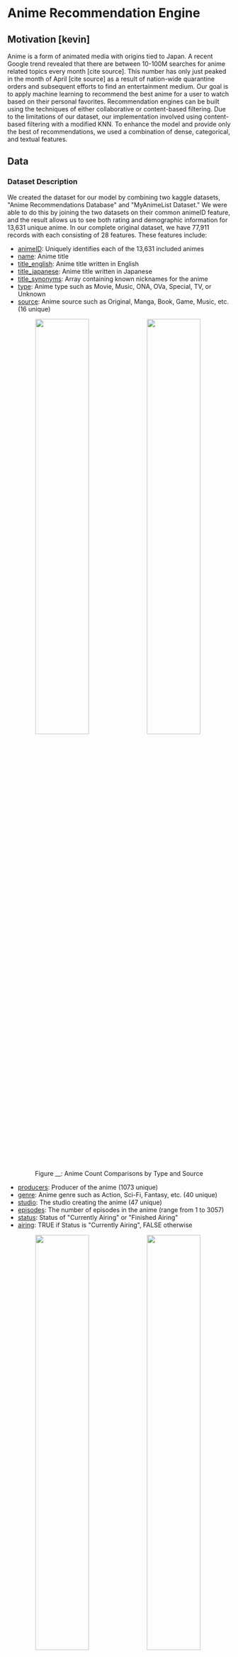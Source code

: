 # Anime Recommendation Engine

## Motivation [kevin]
Anime is a form of animated media with origins tied to Japan. A recent Google trend revealed that there are between 10-100M searches for anime related topics every month [cite source]. This number has only just peaked in the month of April [cite source] as a result of nation-wide quarantine orders and subsequent efforts to find an entertainment medium. Our goal is to apply machine learning to recommend the best anime for a user to watch based on their personal favorites. Recommendation engines can be built using the techniques of either collaborative or content-based filtering. Due to the limitations of our dataset, our implementation involved using content-based filtering with a modified KNN. To enhance the model and provide only the best of recommendations, we used a combination of dense, categorical, and textual features.

## Data

### Dataset Description
We created the dataset for our model by combining two kaggle datasets, "Anime Recommendations Database" and "MyAnimeList Dataset." We were able to do this by joining the two datasets on their common animeID feature, and the result allows us to see both rating and demographic information for 13,631 unique anime. In our complete original dataset, we have 77,911 records with each consisting of 28 features. These features include: 
+ <ins>animeID</ins>: Uniquely identifies each of the 13,631 included animes
+ <ins>name</ins>: Anime title
+ <ins>title_english</ins>: Anime title written in English
+ <ins>title_japanese</ins>: Anime title written in Japanese
+ <ins>title_synonyms</ins>: Array containing known nicknames for the anime
+ <ins>type</ins>: Anime type such as Movie, Music, ONA, OVa, Special, TV, or Unknown
+ <ins>source</ins>: Anime source such as Original, Manga, Book, Game, Music, etc. (16 unique)

<p align='center'>
<img src="/ML4Anime/graphs/Type Chart.PNG" style="float: left; width: 49%; margin-right: 1%; margin-bottom: 0.5em;"><img src="/ML4Anime/graphs/Source Chart.PNG" style="float: left; width: 49%; margin-right: 1%; margin-bottom: 0.5em;">
<p style="clear: both;"></p>
</p>

<p align='center'>Figure __: Anime Count Comparisons by Type and Source</p>

+ <ins>producers</ins>: Producer of the anime (1073 unique)
+ <ins>genre</ins>: Anime genre such as Action, Sci-Fi, Fantasy, etc. (40 unique)
+ <ins>studio</ins>: The studio creating the anime (47 unique)
+ <ins>episodes</ins>: The number of episodes in the anime (range from 1 to 3057)
+ <ins>status</ins>: Status of "Currently Airing" or "Finished Airing"
+ <ins>airing</ins>: TRUE if Status is "Currently Airing", FALSE otherwise

<p align='center'>
<img src="/ML4Anime/graphs/Genre Chart.PNG" style="float: left; width: 49%; margin-right: 1%; margin-bottom: 0.5em;"><img src="/ML4Anime/graphs/Airing Chart.PNG" style="float: left; width: 49%; margin-right: 1%; margin-bottom: 0.5em;">
<p style="clear: both;"></p>
</p>

<p align='center'>
  Figure __: Anime Count Comparison by Genre and Airing Status
</p>

+ <ins>start_date</ins>: Date that the anime started airing (ranges from 1/1/1917 to 2/3/2019)
+ <ins>end_date</ins>: Date that the anime stopped airing (ranges from 2/2/1962 to 9/2/2019)
+ <ins>duration</ins>: Episode length such as 24 min, 1 hr 55 min, etc. (ranges from 7 sec to 3 hr 51 min)
+ <ins>rating</ins>: Audience rating such as None, G, PG, PG-13, R 17+, or R+
+ <ins>score</ins>: Average rating for the anime (ranges from 1 to 10)

<p align='center'>
<img src="/ML4Anime/graphs/Rating Chart.PNG" style="float: left; width: 49%; margin-right: 1%; margin-bottom: 0.5em;"><img src="/ML4Anime/graphs/Score Chart.PNG" style="float: left; width: 49%; margin-right: 1%; margin-bottom: 0.5em;">
<p style="clear: both;"></p>
</p>

<p align='center'>Figure __: Anime Count Comparisons by Rating and Score</p>

+ <ins>scored_by</ins>: Number of people who scored the anime (ranges from 0 to 1107955)
+ <ins>rank</ins>: Rank of the anime (ranges from 1 to 13838)
+ <ins>popularity</ins>: Popularity rank according to MyAnimeList.net (ranges from 1 to 15474)
+ <ins>members</ins>: Number of community members in the anime's group (ranges from 6 to 1610561)
+ <ins>favorites</ins>: Number of times the anime has been added to a person's favorites (ranges from 0 to 120331)
+ <ins>synopsis</ins>: Paragraph description of the anime storyline
+ <ins>background</ins>: Paragraph description of the history behind the anime's creation
+ <ins>premiered</ins>: Season that the anime premiered (ranges from Spring 1961 to Winter 2019)
+ <ins>broadcast</ins>: Scheduled broadcast time each week for the anime
+ <ins>related</ins>: Dictionary recording of any known related anime series

### Pre-processing [techniques we used, cleaning text, one-hot encoding, normalizing, graphs, correlation matrix, word embeddings, talk about correlations, etc] - [sanders, stella, savannah]

Our dataset conveniently held a wealth of information for us in the form of a textual synopsis of the anime. [TALK ABOUT CLEANING HERE]. After having cleaned up the textual data, we used a pretrained word2vec model by Google that was trained on the Google News corpus (over 300 billion words) to output 300-dimensional word vectors. The idea was to use the word embeddings to capture the semantics of the summary in an attempt to use these features to find other anime with similar summaries in semantics. We compute a 1x300 **synopsis summary vector** for each anime by plugging in every word of the synopsis into the word2vec model and averaging all the vectors. Note, fictional words specific to an anime (such as "Geass" or names like "Lelouch") may not generate a resulting word embedding, in which case the word is simply ignored in the final calculation of the synopsis summary vector. 
<p align='center'>
  <img src="/ML4Anime/graphs/synopsis_summary_vector.jpg" width="500"/>
</p>
<p align='center'>
  Figure __: Synopsis summary vector
</p>

Ultimately, each anime had a corresponding feature vector of shape 1x414. To better understand our feature set and intrinsic relationships amongst features, the following correlation matrices (performed on subsets of features for visibility) were generated:
<p align='center'>
  <img src="/ML4Anime/graphs/stats_genre_corr_matrix.jpg" width="500"/>
</p>
<p align='center'>
  Figure __: Correlation matrix for stats and genre features
</p>

The above *stats* correlation matrix shows many expected behaviors. For example: a very strong negative correlation between score and ranking, and a very strong positive correlation between members and number of favorites. Likewise, there are relatively strong positive correlations between the genres of "Ecchi" and "Harem", and "Fantasy" and "Magic". Particularly interesting was the fact that anime with the genre "Kids" had a much higher chance of being popular while anime labelled as "Romance" were more likely to be less popular. 


<p align='center'>
  <img src="/ML4Anime/graphs/stats_producecr_corr_matrix.jpg" width="500"/>
</p>
<p align='center'>
  Figure __: Correlation matrix for stats and producer features
</p>
The above correlation matrix shows the correlation matrix for the subset of our features containing information on the producer. While there were many producers to consider, the more notable ones: Aniplex, a flagship animation company owned by Sony, and Dentsu, Japan's largest advertising company, had positive correlations with respect to their scores, number of favorites, and number of members. 

### PCA [stella + kevin]

Due to the fact that our feature space was so large (primarily as a result of using textual features), we attempted to reduce the feature space by using PCA. By graphing the summed captured variance of each component, we deduced that using 300 components out of the total 412 was suitable for our needs as it covered 98% of the variance of our feature set. This PCA'ed version of our feature set was then used in our KNN model to find the best anime recommendations. 

<p align='center'>
  <img src="/ML4Anime/graphs/PCA_captured_var.jpg" width="500"/>
</p>
<p align='center'>
  Figure __: Captured variance of 300 components was 98%
</p>



In an attempt to better visualize the feature space, and the relative space and groupings of anime, we used PCA to convert down to 2D space. It is important to note that using 2 features only captures 12.2% of the total variance in our feature set, and thus the feature space visualization is not optimal but merely serves as a visualization to gain a better understanding of the dataset. 
<p align='center'>
  <img src="/ML4Anime/graphs/PCA-2D.jpg" width="500"/>
</p>
<p align='center'>
  Figure __: PCA of feature space into 2D space
</p>

### DBSCAN [kevin]

The PCA graph revealed that there were clearly distinct groups of anime being formed. To better understand these groups and the anime comprised within these groups, we conducted DBSCAN, an upsuperviseed clustering algorithm. In order to properly use DBSCAN, we tuned the *minpts* parameter by using the heuristic: minpts <= D+1. We set minpts=3 since our PCA reduced the number of dimensions of the feature space down to 2. *Epislon* was tuned by graphing and sorting the distances of 10th nearest neighbor of each point. The "elbow method" was used to set *epsilon* to 3. 
<p align='center'>
  <img src="/ML4Anime/graphs/DBSCAN_elbow_method.jpg" width="500"/>
</p>
<p align='center'>
  Figure __: Elbow method to tune the epsilon parameter for DBSCAN
</p>

The resulting DBSCAN consisted of 8 clusters and 18 noise points. 
<p align='center'>
  <img src="/ML4Anime/graphs/DBSCAN.jpg" width="500"/>
</p>
<p align='center'>
  Figure __: DBSCAN on PCA of feature space
</p>

Below is a deeper dive into a subset of specific anime within each cluster:

<p align='center'>
  <table>
    <thead>
      <tr>
        <th>Cluster 1</th>
        <th>Cluster 4</th>
        <th>Cluster 5</th>
        <th>Cluster 6</th>
        <th>Cluster Outlier</th>
      </tr>
    </thead>
    <tbody>
      <tr>
        <td><img src="/ML4Anime/graphs/cluster1_topk.jpg" width="500"/></td>
        <td><img src="/ML4Anime/graphs/cluster4_topk.jpg" width="500"/></td>
        <td><img src="/ML4Anime/graphs/cluster5_topk.jpg" width="500"/></td>
        <td><img src="/ML4Anime/graphs/cluster6_topk.jpg" width="500"/></td>
        <td><img src="/ML4Anime/graphs/cluster_outlier_topk.jpg" width="500"/></td>
      </tr>
    </tbody>
  </table>
</p>


## Modelling & Results
### Modelling [average of the vector representation of each anime, what distance metric was used, etc]
The KNN algorithm seeks to find the k most similar anime to the current anime. However, often times it is very difficult for users to be able to capture the full breadth of their anime preferences in a single anime. In our modified KNN algorithm, we allow users to input an arbitrary amount of anime that they like in an attempt to better understand and recommend anime catered to their preference. Assume a user inputs *n* different anime that they enjoyed. To model this, we average out the *n* feature vectors of each of those anime and compute KNN on this new vector that ideally captures the essence of each of their preferred animes.
<p align='center'>
  <img src="/ML4Anime/graphs/KNN_input_vector.jpg" width="500"/>
</p>
<p align='center'>
  Figure __: KNN input vector
</p>
<p align='center'>
  <img src="/ML4Anime/graphs/KNN_input.jpg" width="500"/>
</p>
<p align='center'>
  Figure __: Graphical representation of KNN input vector
</p>



### Results [show results of KNN before normalizing/PCA, then after KNN on normalized or PCA'd dataset, show examples of results, no way to validate results] - [linsey]


## Conclusion [Stella]

### References [all of us]
